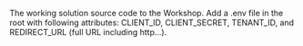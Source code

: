 The working solution source code to the Workshop. Add a .env file in the root with following attributes: CLIENT_ID, CLIENT_SECRET, TENANT_ID, and REDIRECT_URL (full URL including http...).